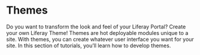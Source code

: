 # Themes

Do you want to transform the look and feel of your Liferay Portal? Create your 
own Liferay Theme! Themes are hot deployable modules unique to a site. With 
themes, you can create whatever user interface you want for your site. In this 
section of tutorials, you’ll learn how to develop themes.

